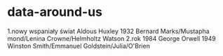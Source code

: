 # data-around-us
1.nowy wspaniały świat Aldous Huxley 1932 Bernard Marks/Mustapha mond/Lenina Crowne/Helmholtz Watson
2.rok 1984 George Orwell 1949 Winston Smith/Emmanuel Goldstein/Julia/O'Brien
